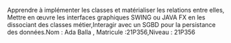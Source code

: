 Apprendre à implémenter les classes et matérialiser les relations entre elles, Mettre en œuvre les interfaces graphiques SWING ou JAVA FX en les dissociant des classes métier,Interagir avec un SGBD pour la persistance des données.Nom : Ada Balla , Matricule :21P356,Niveau : 21P356
